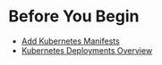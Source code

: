 # Before You Begin

* [Add Kubernetes Manifests](define-kubernetes-manifests.md)
* [Kubernetes Deployments Overview](kubernetes-deployments-overview.md)
